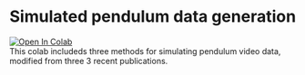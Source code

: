 # Simulated pendulum data generation
[![Open In Colab](https://colab.research.google.com/assets/colab-badge.svg)](https://colab.research.google.com/github/gbarber94/simulated_pendulum) <br>
This colab includeds three methods for simulating pendulum video data, modified from three 3 recent publications.

